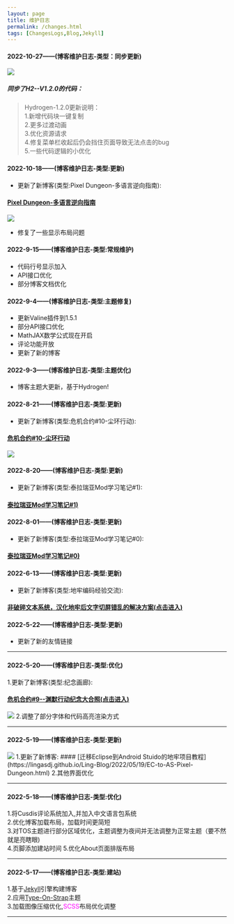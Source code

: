 ```yaml
---
layout: page
title: 维护日志
permalink: /changes.html
tags: [ChangesLogs,Blog,Jekyll]
---
```


#### 2022-10-27——(博客维护日志-类型：同步更新)
<img src="https://jdsalingzx.top/theme/logo-h.svg">

##### 同步了H2--V1.2.0的代码：
> Hydrogen-1.2.0更新说明：  
1.新增代码块一键复制  
2.更多过渡动画  
3.优化资源请求  
4.修复菜单栏收起后仍会挡住页面导致无法点击的bug  
5.一些代码逻辑的小优化

#### 2022-10-18——(博客维护日志-类型:更新)
* 更新了新博客(类型:Pixel Dungeon-多语言逆向指南):
#### [Pixel Dungeon-多语言逆向指南](https://jdsalingzx.top/2022/10/18/Smali-To-Pixel-Dungeon-0.html)
<img src="https://lingasdj.github.io/Ling-Blog/assets/img/mtsmali/langues.png">

* 修复了一些显示布局问题

#### 2022-9-15——(博客维护日志-类型:常规维护)
* 代码行号显示加入
* API接口优化
* 部分博客文档优化

#### 2022-9-4——(博客维护日志-类型:主题修复)
* 更新Valine插件到1.5.1
* 部分API接口优化
* MathJAX数学公式现在开启
* 评论功能开放
* 更新了新的博客

#### 2022-9-3——(博客维护日志-类型:主题优化)
* 博客主题大更新，基于Hydrogen!

#### 2022-8-21——(博客维护日志-类型:更新)
* 更新了新博客(类型:危机合约#10-尘环行动):
#### [危机合约#10-尘环行动](https://jdsalingzx.top/2022/08/21/WR-10.html)
<img src="https://lingasdj.github.io/Ling-Blog/assets/img/ark/wrnskz2.jpg">

#### 2022-8-20——(博客维护日志-类型:更新)
* 更新了新博客(类型:泰拉瑞亚Mod学习笔记#1):
#### [泰拉瑞亚Mod学习笔记#1)](https://jdsalingzx.top/2022/08/20/Terraria-Study-1.html)

#### 2022-8-01——(博客维护日志-类型:更新)
* 更新了新博客(类型:泰拉瑞亚Mod学习笔记#0):
#### [泰拉瑞亚Mod学习笔记#0)](https://jdsalingzx.top/2022/08/01/Terraria-Study-0.html)

#### 2022-6-13——(博客维护日志-类型:更新)
* 更新了新博客(类型:地牢编码经验交流):
#### [非破碎文本系统，汉化地牢后文字切屏错乱的解决方案(点击进入)](https://lingasdj.github.io/Ling-Blog/2022/06/13/Reload-Text-Do-you-knows.html)

#### 2022-5-22——(博客维护日志-类型:更新)
* 更新了新的友情链接

---

#### 2022-5-20——(博客维护日志-类型:优化)
1.更新了新博客(类型:纪念画廊):
#### [危机合约#9--渊默行动纪念大合照(点击进入)](https://lingasdj.github.io/Ling-Blog/2022/05/20/wr-9-ps.html)
<img src="https://lingasdj.github.io/Ling-Blog/assets/img/ark/wrnskz.jpg">
2.调整了部分字体和代码高亮渲染方式

---
#### 2022-5-19——(博客维护日志-类型:更新)
<img src="https://lingasdj.github.io/Ling-Blog/assets/img/java/etalogo.jpg"> 
1.更新了新博客:  
#### [迁移Eclipse到Android Stuido的地牢项目教程](https://lingasdj.github.io/Ling-Blog/2022/05/19/EC-to-AS-Pixel-Dungeon.html) 
2.其他界面优化

---
#### 2022-5-18——(博客维护日志-类型:优化)
1.将Cusdis评论系统加入,并加入中文语言包系统  
2.优化博客加载布局，加载时间更简短  
3.对TOS主题进行部分区域优化，主题调整为夜间并无法调整为正常主题（要不然就是亮瞎眼)  
4.页脚添加建站时间
5.优化About页面排版布局

---
#### 2022-5-17——(博客维护日志-类型:建站)
1.基于[Jekyll](https://jekyllrb.com/)引擎构建博客  
2.应用[Type-On-Strap](https://github.com/sylhare/Type-on-Strap)主题  
3.加载图像压缩优化,<font color="#ff00ff">SCSS</font>布局优化调整

---